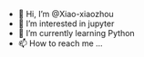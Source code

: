 - 👋 Hi, I’m @Xiao-xiaozhou
- 👀 I’m interested in jupyter
- 🌱 I’m currently learning Python
- 📫 How to reach me ...

<!---
Xiao-xiaozhou/Xiao-xiaozhou is a ✨ special ✨ repository because its `README.md` (this file) appears on your GitHub profile.
You can click the Preview link to take a look at your changes.
--->
